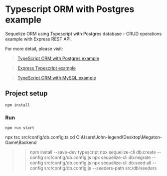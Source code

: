# Typescript ORM with Postgres example
Sequelize ORM using Typescript with Postgres database - CRUD operations example with Express REST API.

For more detail, please visit:
> [TypeScript ORM with Postgres example](https://www.bezkoder.com/typescript-orm-postgres/)

> [Express Typescript example](https://www.bezkoder.com/express-typescript-example/)

> [TypeScript ORM with MySQL example](https://www.bezkoder.com/typescript-orm-mysql/)

## Project setup
```
npm install
```

### Run
```
npm run start
```


 npx tsc src/config/db.config.ts
  cd C:\Users\John-legend\Desktop\Megaton-Game\Backend
>> npm install --save-dev typescript
 npx sequelize-cli db:create --config src/config/db.config.js
 npx sequelize-cli db:migrate --config src/config/db.config.js
 npx sequelize-cli db:seed:all --config src/config/db.config.js --seeders-path src/db/seeders